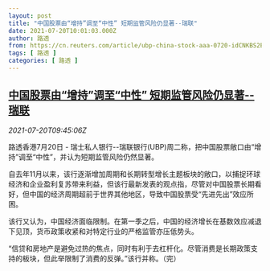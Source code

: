 ```yaml
---
layout: post
title: "中国股票由“增持”调至“中性” 短期监管风险仍显著--瑞联"
date: 2021-07-20T10:01:03.000Z
author: 路透
from: https://cn.reuters.com/article/ubp-china-stock-aaa-0720-idCNKBS2EQ0WF
tags: [ 路透 ]
categories: [ 路透 ]
---
```

<!--1626775263000-->
[中国股票由“增持”调至“中性” 短期监管风险仍显著--瑞联](https://cn.reuters.com/article/ubp-china-stock-aaa-0720-idCNKBS2EQ0WF)
------

<div>
<div><i>2021-07-20T09:45:06Z</i></div><p>路透香港7月20日 - 瑞士私人银行--瑞联银行(UBP)周二称，把中国股票敞口由“增持”调至“中性”，并认为短期监管风险仍然显著。</p><p>自去年11月以来，该行逐渐增加周期和长期转型增长主题板块的敞口，以捕捉环球经济和企业盈利复苏带来利益，但该行最新发表的观点指，尽管对中国股票长期看好，但中国的经济周期超前于世界其他地区，导致中国股票受“先进先出”效应所困。</p><p>该行又认为，中国经济面临限制。在第一季之后，中国的经济增长在基数效应减退下见顶，货币政策收紧和对特定行业的严格监管亦压低势头。</p><p>“信贷和房地产是避免过热的焦点，同时有利于去杠杆化。尽管消费是长期政策支持的板块，但此举限制了消费的反弹。”该行并称。（完）</p>
</div>
